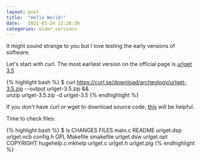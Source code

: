 ```yaml
---
layout: post
title:  "Hello World!"
date:   2022-03-24 12:28:30
categories: older_versions
---
```

It might sound strange to you but I love testing the early versions of software.

Let's start with curl. The most earliest version on the official page is [urlget 3.5](https://curl.se/download/archeology/urlget-3.5.zip)

{% highlight bash %}
$ curl https://curl.se/download/archeology/urlget-3.5.zip --output urlget-3.5.zip && \
unzip urlget-3.5.zip -d urlget-3.5
{% endhighlight %}

If you don't have curl or wget to download source code, [this](https://unix.stackexchange.com/questions/83926/how-to-download-a-file-using-just-bash-and-nothing-else-no-curl-wget-perl-et) will be helpful.

Time to check files:

{% highlight bash %}
$ ls
CHANGES    FILES       main.c    README     urlget.dsp  urlget.ncb
config.h   GPL         Makefile  smakefile  urlget.dsw  urlget.opt
COPYRIGHT  hugehelp.c  mkhelp    urlget.c   urlget.h    urlget.plg
{% endhighlight %}

